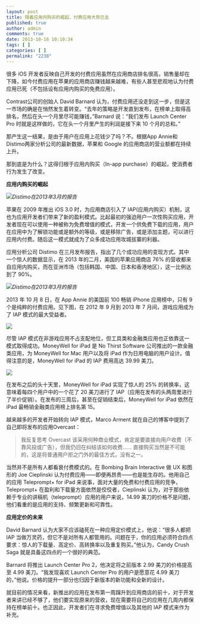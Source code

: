 ```yaml
---
layout: post
title: 随着应用内购买的崛起，付费应用大势已去
published: true
author: admin
comments: true
date: 2013-10-16 10:10:34
tags: [ ]
categories: [ ]
permalink: "2238"
---
```

很多 iOS 开发者反映自己开发的付费应用虽然在应用商店排名很高，销售量却在下降，如今付费应用在苹果的应用商店赚钱越来越难，有些人甚至悲观地认为付费应用已死（不包括设有应用内购买的免费应用）。

Contrast公司的创始人 David Barnard 认为，付费应用还没走到这一步，但是这一市场的确是在悄然发生着转变。“去年的策略是开发直到发布，在榜单上取得高排名，然后在头一个月里尽可能赚钱，”Barnard 说：“我们发布 Launch Center Pro 时就是这样做的，它在头一个月里产生的利润是接下来 10 个月的总和。”

那产生这一结果，是由于用户在应用上花钱少了吗？不。根据App Annie和Distimo两家分析公司的最新数据，苹果和 Google 的应用商店的营业额都在持续上升。

那到底是为什么？这得归根于应用内购买（In-app purchase）的崛起，使消费者行为发生了改变。

**应用内购买的崛起**

![][1]_Distimo在2013年3月的报告_

苹果在 2009 年推出 iOS 3.0 时，为应用商店引入了 IAP(应用内购买）机制，这也为应用开发者们带来了新的盈利模式。比起最初的强迫用户一次性购买应用，开发者现在可以使用一种被称为免费增值的模式，开发一个供免费下载的应用，用户在应用中为了解锁功能或是额外的等级，或是移除广告，或是添加主题，可以进行应用内付费。随后这一模式就成为了众多成功应用攻城拔寨的利器。

应用分析公司 Distimo 在三月发布报告，指出了几个成功应用的变现方式。其中一个惊人的数据显示，在 2013 年的二月，美国的苹果应用商店 76% 的营收都来自应用内购买，而在亚洲市场（包括韩国、中国、日本和香港地区），这一比例达到了 90%。

![][2]_Distimo在2013年3月的报告_

2013 年 10 月 8 日，在 App Annie 的美国前 100 畅销 iPhone 应用榜中，只有 9 个是纯粹的付费应用。见下图，在 2012 年 9 月到 2013 年 7 月间，游戏应用成为了 IAP 模式的最大受益者。

![][3]

尽管 IAP 模式在非游戏应用不占支配地位，但工具类和金融类应用也正依靠这一模式取得成功。MoneyWell for iPad 是 No Thirst Software 公司推出的一款金融类应用，为 MoneyWell for Mac 用户以及将 iPad 作为日用电脑的用户设计。值得注意的是，MoneyWell for iPad 的 IAP 费用高达 39.99 美刀。

![][4]

在发布之后的头十天里，MoneyWell for iPad 实现了惊人的 25% 的转换率，这意味着每四个用户中的一个花了 20 美刀进行了 IAP（应用在发布的头两周里进行了半价促销）。在发布的三周后，甚至在促销结束后，MoneyWell for iPad 依然在 iPad 最畅销金融类应用榜上排名第 15。

越来越多的开发者开始转向 IAP 模式，Marco Arment 就在自己的博客中提到了自己即将发布的应用Overcast：

> 我反复思考 Overcast 该采用何种商业模式，肯定是要直接向用户收费（不靠风投或广告），但我仍旧在纠结该如何收费&#8230;&#8230; 直接购买当然是不可能的，这是将普通用户拒之门外的最佳方式，没有之一。

当然并不是所有人都看衰付费模式的。在 Bombing Brain Interactive 做 UX 和图形的 Joe Cieplinski 认为付费应用——即便再昂贵——也是能生存的。他用自己的应用 Teleprompt+ for iPad 来说事，面对大量的免费和付费应用的竞争，Teleprompt+ 在盈利和下载量方面依然是佼佼者，Cieplinski 认为，对于那些依赖于专业的讲稿机（teleprompt）应用的用户来说，14.99 美刀的价格不是问题，他们看重的是应用的支持、频繁更新和可靠性。

**应用定价的未来**

David Barnard 认为大家不应该磕死在一种应用定价模式上，他说：“很多人都把 IAP 当做万灵药，但它不是对所有人都管用的。问题在于，你的应用必须符合四点要求：惊人的下载量、高定价、高转换率以及重复购买。”他认为，Candy Crush Saga 就是具备这四点的一个很好的典范。

Barnard 将推出 Launch Center Pro 2，他决定将之前版本 2.99 美刀的价格提高至 4.99 美刀。“我发现喜欢 Launch Center Pro 的用户是愿意花 4.99 美刀的，”他说。价格的提升一部分也归因于新版本的新功能和全新的设计。

就目前的情况来看，新推出的应用在发布第一周蹿升到应用商店的前十，对于开发者来讲已经不够了，他们要实现原来的营收，现在需要将自己的应用在几周内都保持在榜单前十。也正因此，开发者们在寻求免费增值以及其他的 IAP 模式来作为补充。

 [1]: http://yongz.com/yz/wp-content/uploads/2014/04/a96a254fdc42a07965b7b560f0579c7f.png
 [2]: http://yongz.com/yz/wp-content/uploads/2014/04/6e8261c8832fb64adad39294cdd953fe.png
 [3]: http://yongz.com/yz/wp-content/uploads/2014/04/72c8478b50c626a1be596c0b037fb3da.png
 [4]: http://yongz.com/yz/wp-content/uploads/2014/04/372b71cbc07cba1ebba5f54007eb08e9.png